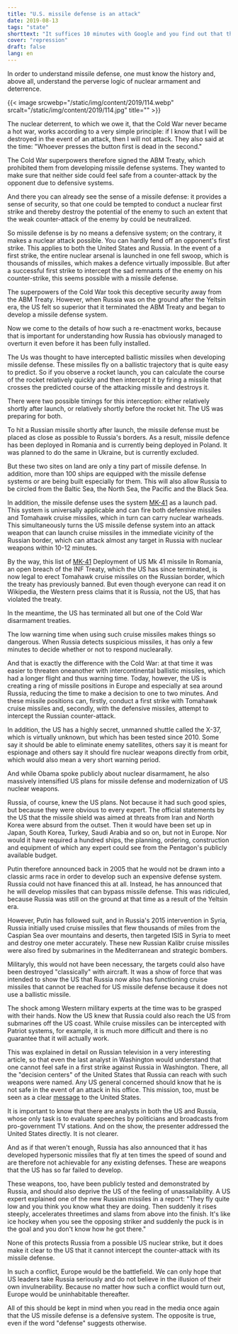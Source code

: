 ```yaml
---
title: "U.S. missile defense is an attack"
date: 2019-08-13
tags: "state"
shorttext: "It suffices 10 minutes with Google and you find out that the USA does not defend but attack with the anti-missile system."
cover: "repression"
draft: false
lang: en
---
```


In order to understand missile defense, one must know the history and, above all, understand the perverse logic of nuclear armament and deterrence.

{{< image srcwebp="/static/img/content/2019/114.webp" srcalt="/static/img/content/2019/114.jpg" title="" >}}

The nuclear deterrent, to which we owe it, that the Cold War never became a hot war, works according to a very simple principle: if I know that I will be destroyed in the event of an attack, then I will not attack. They also said at the time: "Whoever presses the button first is dead in the second."

The Cold War superpowers therefore signed the ABM Treaty, which prohibited them from developing missile defense systems. They wanted to make sure that neither side could feel safe from a counter-attack by the opponent due to defensive systems.

And there you can already see the sense of a missile defense: it provides a sense of security, so that one could be tempted to conduct a nuclear first strike and thereby destroy the potential of the enemy to such an extent that the weak counter-attack of the enemy by could be neutralized.

So missile defense is by no means a defensive system; on the contrary, it makes a nuclear attack possible. You can hardly fend off an opponent's first strike. This applies to both the United States and Russia. In the event of a first strike, the entire nuclear arsenal is launched in one fell swoop, which is thousands of missiles, which makes a defence virtually impossible. But after a successful first strike to intercept the sad remnants of the enemy on his counter-strike, this seems possible with a missile defense.

The superpowers of the Cold War took this deceptive security away from the ABM Treaty. However, when Russia was on the ground after the Yeltsin era, the US felt so superior that it terminated the ABM Treaty and began to develop a missile defense system.

Now we come to the details of how such a re-enactment works, because that is important for understanding how Russia has obviously managed to overturn it even before it has been fully installed.

The Us was thought to have intercepted ballistic missiles when developing missile defense. These missiles fly on a ballistic trajectory that is quite easy to predict. So if you observe a rocket launch, you can calculate the course of the rocket relatively quickly and then intercept it by firing a missile that crosses the predicted course of the attacking missile and destroys it.

There were two possible timings for this interception: either relatively shortly after launch, or relatively shortly before the rocket hit. The US was preparing for both.

To hit a Russian missile shortly after launch, the missile defense must be placed as close as possible to Russia's borders. As a result, missile defence has been deployed in Romania and is currently being deployed in Poland. It was planned to do the same in Ukraine, but is currently excluded.

But these two sites on land are only a tiny part of missile defense. In addition, more than 100 ships are equipped with the missile defense systems or are being built especially for them. This will also allow Russia to be circled from the Baltic Sea, the North Sea, the Pacific and the Black Sea.

In addition, the missile defense uses the system [MK-41](https://en.wikipedia.org/wiki/Mark_41_Vertical_Launching_System "Mark 41 Vertical Launching System") as a launch pad. This system is universally applicable and can fire both defensive missiles and Tomahawk cruise missiles, which in turn can carry nuclear warheads. This simultaneously turns the US missile defense system into an attack weapon that can launch cruise missiles in the immediate vicinity of the Russian border, which can attack almost any target in Russia with nuclear weapons within 10-12 minutes.

By the way, this list of [MK-41](https://www.armyrecognition.com/october_2018_global_defense_security_army_news_industry/deployment_of_us_mk_41_missile_systems_in_romania_poland_contradicts_inf_treaty.html "Deployment of US Mk 41 missile systems in Romania, Poland contradicts INF Treaty") Deployment of US Mk 41 missile In Romania, an open breach of the INF Treaty, which the US has since terminated, is now legal to erect Tomahawk cruise missiles on the Russian border, which the treaty has previously banned. But even though everyone can read it on Wikipedia, the Western press claims that it is Russia, not the US, that has violated the treaty.

In the meantime, the US has terminated all but one of the Cold War disarmament treaties.

The low warning time when using such cruise missiles makes things so dangerous. When Russia detects suspicious missiles, it has only a few minutes to decide whether or not to respond nuclearally.

And that is exactly the difference with the Cold War: at that time it was easier to threaten oneanother with intercontinental ballistic missiles, which had a longer flight and thus warning time. Today, however, the US is creating a ring of missile positions in Europe and especially at sea around Russia, reducing the time to make a decision to one to two minutes. And these missile positions can, firstly, conduct a first strike with Tomahawk cruise missiles and, secondly, with the defensive missiles, attempt to intercept the Russian counter-attack.

In addition, the US has a highly secret, unmanned shuttle called the X-37, which is virtually unknown, but which has been tested since 2010. Some say it should be able to eliminate enemy satellites, others say it is meant for espionage and others say it should fire nuclear weapons directly from orbit, which would also mean a very short warning period.

And while Obama spoke publicly about nuclear disarmament, he also massively intensified US plans for missile defense and modernization of US nuclear weapons.

Russia, of course, knew the US plans. Not because it had such good spies, but because they were obvious to every expert. The official statements by the US that the missile shield was aimed at threats from Iran and North Korea were absurd from the outset. Then it would have been set up in Japan, South Korea, Turkey, Saudi Arabia and so on, but not in Europe. Nor would it have required a hundred ships, the planning, ordering, construction and equipment of which any expert could see from the Pentagon's publicly available budget.

Putin therefore announced back in 2005 that he would not be drawn into a classic arms race in order to develop such an expensive defense system. Russia could not have financed this at all. Instead, he has announced that he will develop missiles that can bypass missile defense. This was ridiculed, because Russia was still on the ground at that time as a result of the Yeltsin era.

However, Putin has followed suit, and in Russia's 2015 intervention in Syria, Russia initially used cruise missiles that flew thousands of miles from the Caspian Sea over mountains and deserts, then targeted ISIS in Syria to meet and destroy one meter accurately. These new Russian Kalibr cruise missiles were also fired by submarines in the Mediterranean and strategic bombers.

Militaryly, this would not have been necessary, the targets could also have been destroyed "classically" with aircraft. It was a show of force that was intended to show the US that Russia now also has functioning cruise missiles that cannot be reached for US missile defense because it does not use a ballistic missile.

The shock among Western military experts at the time was to be grasped with their hands. Now the US knew that Russia could also reach the US from submarines off the US coast. While cruise missiles can be intercepted with Patriot systems, for example, it is much more difficult and there is no guarantee that it will actually work.

This was explained in detail on Russian television in a very interesting article, so that even the last analyst in Washington would understand that one cannot feel safe in a first strike against Russia in Washington. There, all the "decision centers" of the United States that Russia can reach with such weapons were named. Any US general concerned should know that he is not safe in the event of an attack in his office. This mission, too, must be seen as a clear [message](http://vesti7.ru/video/1874609/episode/24-02-2019/ "ЭФИР ОТ 24.02.2019") to the United States.

It is important to know that there are analysts in both the US and Russia, whose only task is to evaluate speeches by politicians and broadcasts from pro-government TV stations. And on the show, the presenter addressed the United States directly. It is not clearer.

And as if that weren't enough, Russia has also announced that it has developed hypersonic missiles that fly at ten times the speed of sound and are therefore not achievable for any existing defenses. These are weapons that the US has so far failed to develop.

These weapons, too, have been publicly tested and demonstrated by Russia, and should also deprive the US of the feeling of unassailability. A US expert explained one of the new Russian missiles in a report: "They fly quite low and you think you know what they are doing. Then suddenly it rises steeply, accelerates threetimes and slams from above into the finish. It's like ice hockey when you see the opposing striker and suddenly the puck is in the goal and you don't know how he got there."

None of this protects Russia from a possible US nuclear strike, but it does make it clear to the US that it cannot intercept the counter-attack with its missile defense.

In such a conflict, Europe would be the battlefield. We can only hope that US leaders take Russia seriously and do not believe in the illusion of their own invulnerability. Because no matter how such a conflict would turn out, Europe would be uninhabitable thereafter.

All of this should be kept in mind when you read in the media once again that the US missile defense is a defensive system. The opposite is true, even if the word "defense" suggests otherwise.
